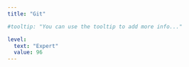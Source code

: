 ```yaml
---
title: "Git"

#tooltip: "You can use the tooltip to add more info..."

level:
  text: "Expert"
  value: 96
---
```

